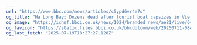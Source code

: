 ```yaml
---
url: "https://www.bbc.com/news/articles/c5ypd6vr4e7o"
og_title: "Ha Long Bay: Dozens dead after tourist boat capsizes in Vietnam"
og_image: "https://ichef.bbci.co.uk/news/1024/branded_news/ae81/live/64f32250-64b1-11f0-9881-954771c01d18.jpg"
og_favicon: "https://static.files.bbci.co.uk/bbcdotcom/web/20250711-084946-a521911844-web-2.25.0-9/favicon-32x32.png"
og_last_fetch: "2025-07-19T18:27:27.128Z"
---
```

